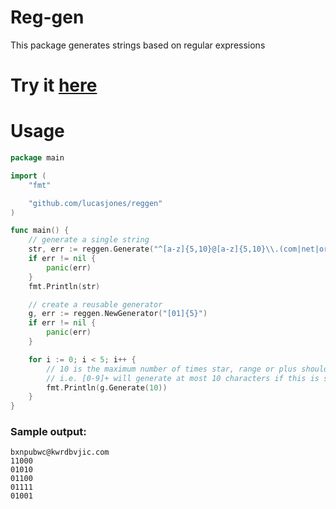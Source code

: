Reg-gen
=======

This package generates strings based on regular expressions

# Try it [here](https://lucasjones.github.io/reggen)

Usage
=====

```go
package main

import (
	"fmt"

	"github.com/lucasjones/reggen"
)

func main() {
	// generate a single string
	str, err := reggen.Generate("^[a-z]{5,10}@[a-z]{5,10}\\.(com|net|org)$", 10)
	if err != nil {
		panic(err)
	}
	fmt.Println(str)

	// create a reusable generator
	g, err := reggen.NewGenerator("[01]{5}")
	if err != nil {
		panic(err)
	}

	for i := 0; i < 5; i++ {
		// 10 is the maximum number of times star, range or plus should repeat
		// i.e. [0-9]+ will generate at most 10 characters if this is set to 10
		fmt.Println(g.Generate(10))
	}
}
```

### Sample output:

```
bxnpubwc@kwrdbvjic.com
11000
01010
01100
01111
01001
```
